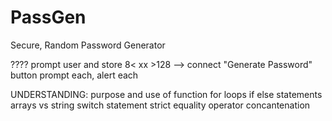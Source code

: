 # PassGen

Secure, Random Password Generator

????
prompt user and store 8< xx >128 --> connect "Generate Password" button
prompt each, alert each

UNDERSTANDING:
purpose and use of function
for loops
if else statements
arrays vs string
switch statement
strict equality operator
concantenation
